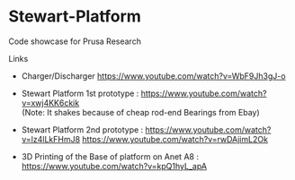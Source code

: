 # Stewart-Platform
Code showcase for Prusa Research

Links 

- Charger/Discharger https://www.youtube.com/watch?v=WbF9Jh3gJ-o 

- Stewart Platform 1st prototype : https://www.youtube.com/watch?v=xwj4KK6ckik      
        (Note: It shakes because of cheap rod-end Bearings from Ebay)
        
- Stewart Platform 2nd prototype : https://www.youtube.com/watch?v=lz4lLkFHmJ8
                                         https://www.youtube.com/watch?v=rwDAjimL2Ok
                               
- 3D Printing of the Base of platform on Anet A8 : https://www.youtube.com/watch?v=kpQ1hyL_apA
